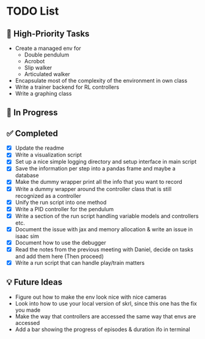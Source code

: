 # TODO List

## 📌 High-Priority Tasks
- Create a managed env for
  - Double pendulum
  - Acrobot
  - Slip walker
  - Articulated walker
- Encapsulate most of the complexity of the environment in own class
- Write a trainer backend for RL controllers
- Write a graphing class

## 🔄 In Progress

## ✅ Completed
- [x] Update the readme
- [X] Write a visualization script
- [X] Set up a nice simple logging directory and setup interface in main script
- [X] Save the information per step into a pandas frame and maybe a database
- [X] Make the dummy wrapper print all the info that you want to record
- [X] Write a dummy wrapper around the controller class that is still recognized as a controller
- [x] Unify the run script into one method
- [X] Write a PID controller for the pendulum
- [x] Write a section of the run script handling variable models and controllers etc.
- [x] Document the issue with jax and memory allocation & write an issue in isaac sim
- [x] Document how to use the debugger
- [x] Read the notes from the previous meeting with Daniel, decide on tasks and add them here (Then proceed)
- [x] Write a run script that can handle play/train matters

## 💡 Future Ideas
- Figure out how to make the env look nice with nice cameras
- Look into how to use your local version of skrl, since this one has the fix you made
- Make the way that controllers are accessed the same way that envs are accessed
- Add a bar showing the progress of episodes & duration ifo in terminal
